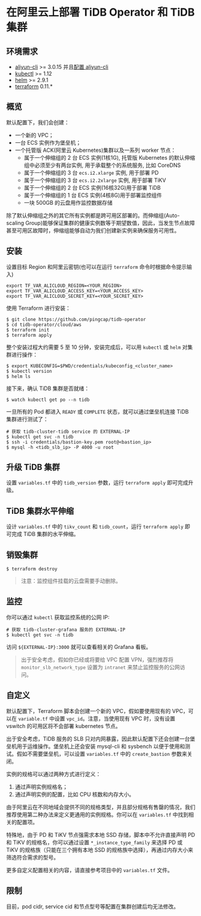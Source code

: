# 在阿里云上部署 TiDB Operator 和 TiDB 集群

## 环境需求

- [aliyun-cli](https://github.com/aliyun/aliyun-cli) >= 3.0.15 并且[配置 aliyun-cli](https://www.alibabacloud.com/help/doc-detail/90766.htm?spm=a2c63.l28256.a3.4.7b52a893EFVglq)
- [kubectl](https://kubernetes.io/docs/tasks/tools/install-kubectl/#install-kubectl) >= 1.12
- [helm](https://github.com/helm/helm/blob/master/docs/install.md#installing-the-helm-client) >= 2.9.1
- [terraform](https://learn.hashicorp.com/terraform/getting-started/install.html) 0.11.*

## 概览

默认配置下，我们会创建：
 
- 一个新的 VPC；
- 一台 ECS 实例作为堡垒机；
- 一个托管版 ACK(阿里云 Kubernetes)集群以及一系列 worker 节点：
  - 属于一个伸缩组的 2 台 ECS 实例(1核1G), 托管版 Kubernetes 的默认伸缩组中必须至少有两台实例, 用于承载整个的系统服务, 比如 CoreDNS
  - 属于一个伸缩组的 3 台 `ecs.i2.xlarge` 实例, 用于部署 PD
  - 属于一个伸缩组的 3 台 `ecs.i2.2xlarge` 实例, 用于部署 TiKV
  - 属于一个伸缩组的 2 台 ECS 实例(16核32G)用于部署 TiDB
  - 属于一个伸缩组的 1 台 ECS 实例(4核8G)用于部署监控组件
  - 一块 500GB 的云盘用作监控数据存储

除了默认伸缩组之外的其它所有实例都是跨可用区部署的。而伸缩组(Auto-scaling Group)能够保证集群的健康实例数等于期望数值，因此，当发生节点故障甚至可用区故障时，伸缩组能够自动为我们创建新实例来确保服务可用性。

## 安装

设置目标 Region 和阿里云密钥(也可以在运行 `terraform` 命令时根据命令提示输入)
```shell
export TF_VAR_ALICLOUD_REGION=<YOUR_REGION>
export TF_VAR_ALICLOUD_ACCESS_KEY=<YOUR_ACCESS_KEY>
export TF_VAR_ALICLOUD_SECRET_KEY=<YOUR_SECRET_KEY>
```

使用 Terraform 进行安装：

```shell
$ git clone https://github.com/pingcap/tidb-operator
$ cd tidb-operator/cloud/aws
$ terraform init
$ terraform apply
```

整个安装过程大约需要 5 至 10 分钟，安装完成后，可以用 `kubectl` 或 `helm` 对集群进行操作：

```shell
$ export KUBECONFIG=$PWD/credentials/kubeconfig_<cluster_name>
$ kubectl version
$ helm ls
```

接下来，确认 TiDB 集群是否就绪：

```shell
$ watch kubectl get po --n tidb
```

一旦所有的 Pod 都进入 `READY` 或 `COMPLETE` 状态，就可以通过堡垒机连接 TiDB 集群进行测试了：

```shell
# 获取 tidb-cluster-tidb service 的 EXTERNAL-IP
$ kubectl get svc -n tidb
$ ssh -i credentials/bastion-key.pem root@<bastion_ip>
$ mysql -h <tidb_slb_ip> -P 4000 -u root
```

## 升级 TiDB 集群

设置 `variables.tf` 中的 `tidb_version` 参数，运行 `terraform apply` 即可完成升级。

## TiDB 集群水平伸缩

设计 `variables.tf` 中的 `tikv_count` 和 `tidb_count`，运行 `terraform apply` 即可完成 TiDB 集群的水平伸缩。

## 销毁集群

```shell
$ terraform destroy
```

> 注意：监控组件挂载的云盘需要手动删除。

## 监控

你可以通过 `kubectl` 获取监控系统的公网 IP:
```shell
# 获取 tidb-cluster-grafana 服务的 EXTERNAL-IP
$ kubectl get svc -n tidb
```

访问 `${EXTERNAL-IP}:3000` 就可以查看相关的 Grafana 看板。

> 出于安全考虑，假如你已经或将要给 VPC 配置 VPN，强烈推荐将 `monitor_slb_network_type` 设置为 `intranet` 来禁止监控服务的公网访问。

## 自定义

默认配置下，Terraform 脚本会创建一个新的 VPC，假如要使用现有的 VPC，可以在 `variable.tf` 中设置 `vpc_id`。注意，当使用现有 VPC 时，没有设置 vswitch 的可用区将不会部署 kubernetes 节点。

出于安全考虑，TiDB 服务的 SLB 只对内网暴露，因此默认配置下还会创建一台堡垒机用于运维操作。堡垒机上还会安装 mysql-cli 和 sysbench 以便于使用和测试。假如不需要堡垒机，可以设置 `variables.tf` 中的 `create_bastion` 参数来关闭。

实例的规格可以通过两种方式进行定义：

1. 通过声明实例规格名；
2. 通过声明实例的配置，比如 CPU 核数和内存大小。

由于阿里云在不同地域会提供不同的规格类型，并且部分规格有售罄的情况，我们推荐使用第二种办法来定义更通用的实例规格。你可以在 `variables.tf` 中找到相关的配置项。

特殊地，由于 PD 和 TiKV 节点强需求本地 SSD 存储，脚本中不允许直接声明 PD 和 TiKV 的规格名，你可以通过设置 `*_instance_type_family` 来选择 PD 或 TiKV 的规格族（只能在三个拥有本地 SSD 的规格族中选择），再通过内存大小来筛选符合需求的型号。

更多自定义配置相关的内容，请直接参考项目中的 `variables.tf` 文件。

## 限制

目前，pod cidr, service cid 和节点型号等配置在集群创建后均无法修改。

